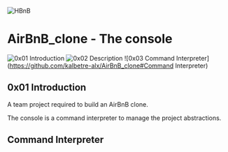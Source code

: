 ![HBnB](https://camo.githubusercontent.com/a8cd2eef2325c425519095dc2501111e630a77eddb454938c527cb82ea9c3aeb/68747470733a2f2f73332e616d617a6f6e6177732e636f6d2f696e7472616e65742d70726f6a656374732d66696c65732f686f6c626572746f6e7363686f6f6c2d6869676865722d6c6576656c5f70726f6772616d6d696e672b2f3236332f4842544e2d68626e622d46696e616c2e706e67)

# AirBnB_clone - The console
![0x01 Introduction](https://github.com/kalbetre-alx/AirBnB_clone#0x01-Introduction)
![0x02 Description](https://github.com/kalbetre-alx/AirBnB_clone#0x01-Description)
![0x03 Command Interpreter](https://github.com/kalbetre-alx/AirBnB_clone#Command Interpreter)

## 0x01 Introduction
A team project required to build an AirBnB clone.

The console is a command interpreter to manage the project abstractions.

## Command Interpreter
 
